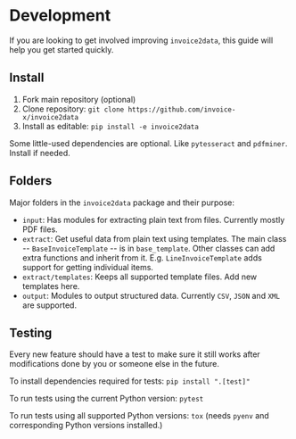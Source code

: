 # Development

If you are looking to get involved improving `invoice2data`, this guide
will help you get started quickly.

## Install

1. Fork main repository (optional)
2. Clone repository: `git clone https://github.com/invoice-x/invoice2data`
3. Install as editable: `pip install -e invoice2data`

Some little-used dependencies are optional. Like `pytesseract` and
`pdfminer`. Install if needed.


## Folders

Major folders in the `invoice2data` package and their purpose:

-   `input`: Has modules for extracting plain text from files. Currently
    mostly PDF files.
-   `extract`: Get useful data from plain text using templates. The main
    class -- `BaseInvoiceTemplate` -- is in `base_template`. Other
    classes can add extra functions and inherit from it. E.g.
    `LineInvoiceTemplate` adds support for getting individual items.
-   `extract/templates`: Keeps all supported template files. Add new
    templates here.
-   `output`: Modules to output structured data. Currently `CSV`, `JSON`
    and `XML` are supported.


## Testing

Every new feature should have a test to make sure it still works after
modifications done by you or someone else in the future.

To install dependencies required for tests: `pip install ".[test]"`

To run tests using the current Python version: `pytest`

To run tests using all supported Python versions: `tox` (needs `pyenv`
and corresponding Python versions installed.)
